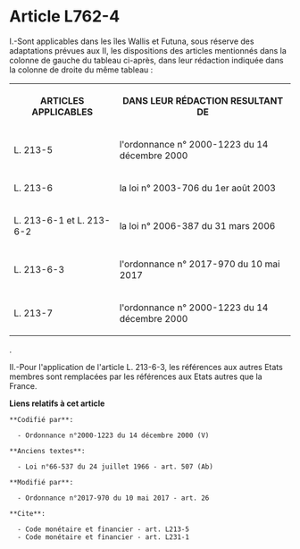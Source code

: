 # Article L762-4

I.-Sont applicables dans les îles Wallis et Futuna, sous réserve des adaptations prévues aux II, les dispositions des
articles mentionnés dans la colonne de gauche du tableau ci-après, dans leur rédaction indiquée dans la colonne de droite du
même tableau :

<table>
  <tbody>
    <tr>
      <th>

ARTICLES APPLICABLES</th>
      <th>

DANS LEUR RÉDACTION RESULTANT DE</th>
    </tr>
    <tr>
      <td align="left">

L. 213-5</td>
      <td align="left">

l'ordonnance n° 2000-1223 du 14 décembre 2000</td>
    </tr>
    <tr>
      <td align="left">

L. 213-6</td>
      <td align="left">

la loi n° 2003-706 du 1er août 2003</td>
    </tr>
    <tr>
      <td align="left">

L. 213-6-1 et L. 213-6-2</td>
      <td align="left">

la loi n° 2006-387 du 31 mars 2006</td>
    </tr>
    <tr>
      <td align="left">

L. 213-6-3</td>
      <td align="left">

l'ordonnance n° 2017-970 du 10 mai 2017</td>
    </tr>
    <tr>
      <td align="left">

L. 213-7</td>
      <td align="left">

l'ordonnance n° 2000-1223 du 14 décembre 2000</td>
    </tr>
  </tbody>
</table>

.

II.-Pour l'application de l'article L. 213-6-3, les références aux autres Etats membres sont remplacées par les références
aux Etats autres que la France.

**Liens relatifs à cet article**

	**Codifié par**:

	  - Ordonnance n°2000-1223 du 14 décembre 2000 (V)

	**Anciens textes**:

	  - Loi n°66-537 du 24 juillet 1966 - art. 507 (Ab)

	**Modifié par**:

	  - Ordonnance n°2017-970 du 10 mai 2017 - art. 26

	**Cite**:

	  - Code monétaire et financier - art. L213-5
	  - Code monétaire et financier - art. L231-1
